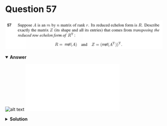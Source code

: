 # Question 57
![alt text](q57.png)

<details open>
<summary><b>Answer</b></summary>

![alt text](a57.svg)
![alt text](a57.py)
</details>

<details>
<summary><b>Solution</b></summary>

![alt text](s57.png)
</details>
